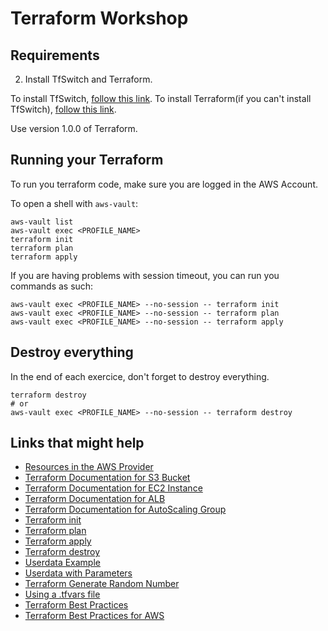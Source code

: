 # Terraform Workshop

## Requirements

2. Install TfSwitch and Terraform.

To install TfSwitch, [follow this link](https://tfswitch.warrensbox.com/Install/).
To install Terraform(if you can't install TfSwitch), [follow this link](https://www.terraform.io/downloads.html).

Use version 1.0.0 of Terraform.

## Running your Terraform

To run you terraform code, make sure you are logged in the AWS Account.

To open a shell with `aws-vault`:

```
aws-vault list
aws-vault exec <PROFILE_NAME>
terraform init
terraform plan
terraform apply
```

If you are having problems with session timeout, you can run you commands as such:

```
aws-vault exec <PROFILE_NAME> --no-session -- terraform init
aws-vault exec <PROFILE_NAME> --no-session -- terraform plan
aws-vault exec <PROFILE_NAME> --no-session -- terraform apply
```

## Destroy everything

In the end of each exercice, don't forget to destroy everything.

```
terraform destroy
# or
aws-vault exec <PROFILE_NAME> --no-session -- terraform destroy
```

## Links that might help

- [Resources in the AWS Provider](https://registry.terraform.io/providers/hashicorp/aws/latest/docs/resources)
- [Terraform Documentation for S3 Bucket](https://www.terraform.io/docs/providers/aws/r/s3_bucket.html)
- [Terraform Documentation for EC2 Instance](https://registry.terraform.io/providers/hashicorp/aws/latest/docs/resources/instance)
- [Terraform Documentation for ALB](https://registry.terraform.io/providers/hashicorp/aws/latest/docs/resources/lb)
- [Terraform Documentation for AutoScaling Group](https://registry.terraform.io/providers/hashicorp/aws/latest/docs/resources/autoscaling_group)
- [Terraform init](https://www.terraform.io/docs/cli/commands/init.html)
- [Terraform plan](https://www.terraform.io/docs/cli/commands/plan.html)
- [Terraform apply](https://www.terraform.io/docs/cli/commands/apply.html)
- [Terraform destroy](https://www.terraform.io/docs/cli/commands/destroy.html)
- [Userdata Example](https://www.bogotobogo.com/DevOps/Terraform/Terraform-terraform-userdata.php)
- [Userdata with Parameters](https://faun.pub/terraform-ec2-userdata-and-variables-a25b3859118a)
- [Terraform Generate Random Number](https://registry.terraform.io/providers/hashicorp/random/latest/docs/resources/integer)
- [Using a .tfvars file](https://oracle-base.com/articles/misc/terraform-variables)
- [Terraform Best Practices](https://www.terraform.io/docs/cloud/guides/recommended-practices/index.html)
- [Terraform Best Practices for AWS](https://github.com/ozbillwang/terraform-best-practices)
